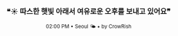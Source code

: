 <div align="center">

<br>

<h3>❝☀️ 따스한 햇빛 아래서 여유로운 오후를 보내고 있어요❞</h3>

<sub>02:00 PM • Seoul 🌤️ • by CrowRish</sub>

<br>

</div>